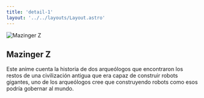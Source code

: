 ```yaml
---
title: 'detail-1'
layout: '../../layouts/Layout.astro'
---
```


<section transition:animate="slide"  class='flex gap-7 justify-center items-center flex-wrap text-white px-8% py-20'>
   <img class='rounded-xl' src="/images/MZ.jpg" alt="Mazinger Z" />
   <div class='flex flex-col gap-4'>
   <h2 class='text-transparent bg-clip-text bg-gradient-to-br from-indigo-600 from-10% via-primary via-30% to-green-600 font-semibold'>Mazinger Z</h2>
   <p class='max-w-md'>Este anime cuenta la historia de dos arqueólogos que encontraron los restos de una civilización antigua que era capaz de construir robots gigantes, uno de los arqueólogos cree que construyendo robots como esos podría gobernar al mundo.</p>
   </div>
</section>

<style>
   section{
      width:100%;
      min-height: calc(100vh - 52px)
   }
</style>

